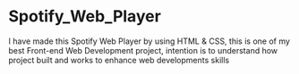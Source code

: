 # Spotify_Web_Player

I have made this Spotify Web Player by using HTML & CSS, this is one of my best Front-end Web Development project, intention is to understand how project built and works
to enhance web developments skills
